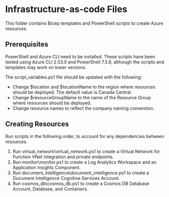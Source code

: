 # Infrastructure-as-code Files

This folder contains Bicep templates and PowerShell scripts to create Azure resources.

## Prerequisites

PowerShell and Azure CLI need to be installed. These scripts have been tested using Azure CLI 2.53.0 and PowerShell 7.3.8, although the scripts and templates may work on lower versions.

The script_variables.ps1 file should be updated with the following:

- Change $location and $locationName to the region where resources should be deployed. The default value is Canada Central.
- Change $resourceGroupName to the name of the Resource Group where resources should be deployed.
- Change resource names to reflect the company naming convention.

## Creating Resources

Run scripts in the following order, to account for any dependencies between resources.

1. Run virtual_network\virtual_network.ps1 to create a Virtual Network for Function VNet integration and private endpoints.
2. Run monitor\monitor.ps1 to create a Log Analytics Workspace and an Application Insights Component.
3. Run document_intelligence\document_intelligence.ps1 to create a Document Intelligence Cognitive Services Account.
4. Run cosmos_db\cosmos_db.ps1 to create a Cosmos DB Database Account, Database, and Containers.